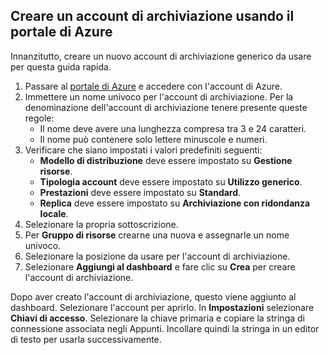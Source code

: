 ## <a name="create-a-storage-account-by-using-the-azure-portal"></a>Creare un account di archiviazione usando il portale di Azure

Innanzitutto, creare un nuovo account di archiviazione generico da usare per questa guida rapida. 

1. Passare al [portale di Azure](https://portal.azure.com/#create/Microsoft.StorageAccount-ARM) e accedere con l'account di Azure. 
2. Immettere un nome univoco per l'account di archiviazione. Per la denominazione dell'account di archiviazione tenere presente queste regole:
    - Il nome deve avere una lunghezza compresa tra 3 e 24 caratteri.
    - Il nome può contenere solo lettere minuscole e numeri.
3. Verificare che siano impostati i valori predefiniti seguenti: 
    - **Modello di distribuzione** deve essere impostato su **Gestione risorse**.
    - **Tipologia account** deve essere impostato su **Utilizzo generico**.
    - **Prestazioni** deve essere impostato su **Standard**.
    - **Replica** deve essere impostato su **Archiviazione con ridondanza locale**.
4. Selezionare la propria sottoscrizione. 
5. Per **Gruppo di risorse** crearne una nuova e assegnarle un nome univoco. 
6. Selezionare la posizione da usare per l'account di archiviazione.
7. Selezionare **Aggiungi al dashboard** e fare clic su **Crea** per creare l'account di archiviazione. 

Dopo aver creato l'account di archiviazione, questo viene aggiunto al dashboard. Selezionare l'account per aprirlo. In **Impostazioni** selezionare **Chiavi di accesso**. Selezionare la chiave primaria e copiare la stringa di connessione associata negli Appunti. Incollare quindi la stringa in un editor di testo per usarla successivamente.
